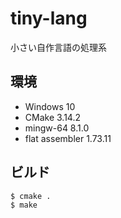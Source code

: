 # tiny-lang

小さい自作言語の処理系

## 環境

- Windows 10
- CMake 3.14.2
- mingw-64 8.1.0
- flat assembler 1.73.11

## ビルド

```sh
$ cmake .
$ make
```
